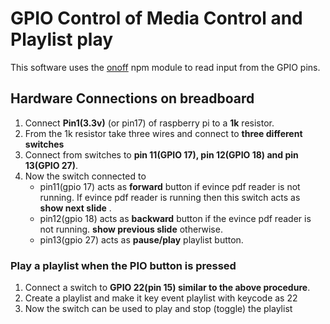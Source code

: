 GPIO Control of Media Control and Playlist play
===============================================

This software uses the [onoff](https://www.npmjs.com/package/onoff) npm module to read input from the GPIO pins.

Hardware Connections on breadboard
---------------------------------
1. Connect **Pin1(3.3v)** (or pin17) of raspberry pi to a **1k** resistor.
2. From the 1k resistor take three wires and connect to **three different switches**
3. Connect from switches to **pin 11(GPIO 17), pin 12(GPIO 18) and pin 13(GPIO 27)**.
4. Now the switch connected to 
    * pin11(gpio 17) acts as **forward** button if evince pdf reader is not running. If evince pdf reader is running then this switch acts as **show next slide** .
    * pin12(gpio 18) acts as **backward** button if the evince pdf reader is not running. **show previous slide** otherwise.
    * pin13(gpio 27) acts as **pause/play** playlist button.
### Play a playlist when the PIO button is pressed

1. Connect a switch to **GPIO 22(pin 15) similar to the above procedure**.
2. Create a playlist and make it key event playlist with keycode as 22
3. Now the switch can be used to play and stop (toggle) the playlist
